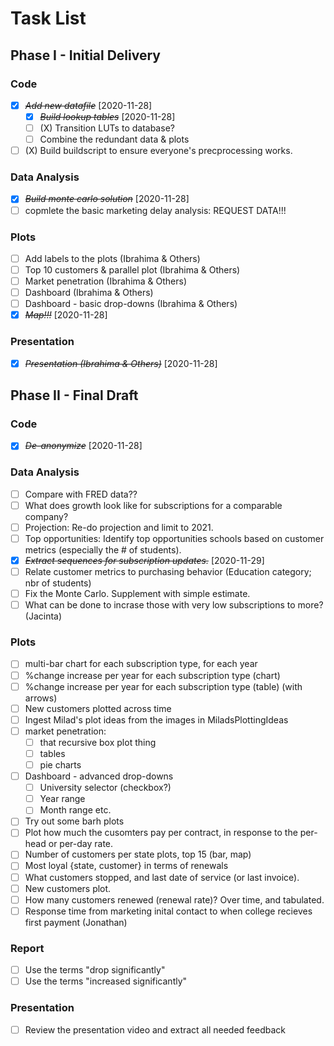 # Task List


## Phase I - Initial Delivery

### Code

* [X] ~~*Add new datafile*~~ [2020-11-28]
    * [X] ~~*Build lookup tables*~~ [2020-11-28]
    * [ ] (X) Transition LUTs to database?
    * [ ] Combine the redundant data & plots
* [ ] (X) Build buildscript to ensure everyone's precprocessing works.

### Data Analysis

* [X] ~~*Build monte carlo solution*~~ [2020-11-28]
* [ ] copmlete the basic marketing delay analysis: REQUEST DATA!!!

### Plots

* [ ] Add labels to the plots (Ibrahima & Others)
* [ ] Top 10 customers & parallel plot (Ibrahima & Others)
* [ ] Market penetration (Ibrahima & Others)
* [ ] Dashboard (Ibrahima & Others)
* [ ] Dashboard - basic drop-downs (Ibrahima & Others)
* [X] ~~*Map!!!*~~ [2020-11-28]

### Presentation

* [X] ~~*Presentation (Ibrahima & Others)*~~ [2020-11-28]

## Phase II - Final Draft

### Code

* [X] ~~*De-anonymize*~~ [2020-11-28]

### Data Analysis

* [ ] Compare with FRED data??
* [ ] What does growth look like for subscriptions for a comparable company?
* [ ] Projection: Re-do projection and limit to 2021.
* [ ] Top opportunities: Identify top opportunities schools based on customer metrics (especially the # of students).
* [X] ~~*Extract sequences for subscription updates.*~~ [2020-11-29]
* [ ] Relate customer metrics to purchasing behavior (Education category; nbr of students)
* [ ] Fix the Monte Carlo. Supplement with simple estimate.
* [ ] What can be done to incrase those with very low subscriptions to more? (Jacinta)

### Plots

* [ ] multi-bar chart for each subscription type, for each year
* [ ] %change increase per year for each subscription type (chart)
* [ ] %change increase per year for each subscription type (table) (with arrows)
* [ ] New customers plotted across time
* [ ] Ingest Milad's plot ideas from the images in MiladsPlottingIdeas
* [ ] market penetration:
    * [ ]  that recursive box plot thing
    * [ ]  tables
    * [ ]  pie charts
* [ ] Dashboard - advanced drop-downs
    * [ ]  University selector (checkbox?)
    * [ ]  Year range
    * [ ]  Month range etc.
* [ ] Try out some barh plots
* [ ] Plot how much the cusomters pay per contract, in response to the per-head or per-day rate.
* [ ] Number of customers per state plots, top 15 (bar, map)
* [ ] Most loyal {state, customer} in terms of renewals
* [ ] What customers stopped, and last date of service (or last invoice).
* [ ] New customers plot.
* [ ] How many customers renewed (renewal rate)? Over time, and tabulated.
* [ ] Response time from marketing inital contact to when college recieves first payment (Jonathan)

### Report

* [ ] Use the terms "drop significantly"
* [ ] Use the terms "increased significantly"

### Presentation

* [ ] Review the presentation video and extract all needed feedback
